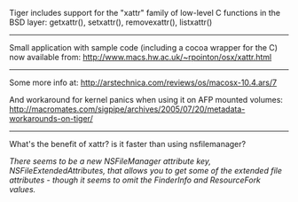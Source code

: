 Tiger includes support for the "xattr" family of low-level C 
functions in the BSD layer: getxattr(), setxattr(), removexattr(), listxattr()

----

Small application with sample code (including a cocoa wrapper for the C) now available from:
http://www.macs.hw.ac.uk/~rpointon/osx/xattr.html

----

Some more info at:
http://arstechnica.com/reviews/os/macosx-10.4.ars/7

And workaround for kernel panics when using it on AFP mounted volumes:
http://macromates.com/sigpipe/archives/2005/07/20/metadata-workarounds-on-tiger/

----

What's the benefit of xattr? is it faster than using nsfilemanager?

*There seems to be a new NSFileManager attribute key, NSFileExtendedAttributes,  that allows you to get some of the extended file attributes - though it seems to omit the FinderInfo and ResourceFork values.*
